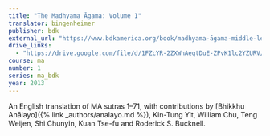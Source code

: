 ```yaml
---
title: "The Madhyama Āgama: Volume 1"
translator: bingenheimer
publisher: bdk
external_url: "https://www.bdkamerica.org/book/madhyama-āgama-middle-length-discourses-volume-i"
drive_links:
  - "https://drive.google.com/file/d/1FZcYR-2ZXWhAeqtDuE-ZPvK1lc2YZURV/view?usp=drivesdk"
course: ma
number: 1
series: ma_bdk
year: 2013
---
```


An English translation of MA sutras 1–71, with contributions by [Bhikkhu Anālayo]({% link _authors/analayo.md %}), Kin-Tung Yit, William Chu, Teng Weijen, Shi Chunyin, Kuan Tse-fu and Roderick S. Bucknell.
